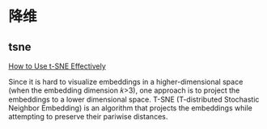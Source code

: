 # 降维



## tsne

 [How to Use t-SNE Effectively](https://distill.pub/2016/misread-tsne/) 

Since it is hard to visualize embeddings in a higher-dimensional space (when the embedding dimension 𝑘>3), one approach is to project the embeddings to a lower dimensional space. T-SNE (T-distributed Stochastic Neighbor Embedding) is an algorithm that projects the embeddings while attempting to preserve their pariwise distances.
